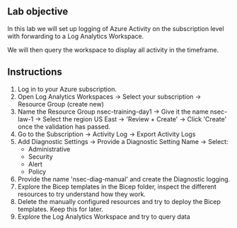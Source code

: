 ## Lab objective
In this lab we will set up logging of Azure Activity on the subscription level with forwarding to a Log Analytics Workspace.

We will then query the workspace to display all activity in the timeframe.

## Instructions
1. Log in to your Azure subscription.
2. Open Log Analytics Workspaces -> Select your subscription -> Resource Group (create new)
3. Name the Resource Group nsec-training-day1 -> Give it the name nsec-law-1 -> Select the region US East -> 'Review + Create' -> Click 'Create' once the validation has passed.
4. Go to the Subscription -> Activity Log -> Export Activity Logs
5. Add Diagnostic Settings -> Provide a Diagnostic Setting Name -> Select:
    * Administrative
    * Security
    * Alert
    * Policy
6. Provide the name 'nsec-diag-manual' and create the Diagnostic logging.
7. Explore the Bicep templates in the Bicep folder, inspect the different resources to try understand how they work.
8. Delete the manually configured resources and try to deploy the Bicep templates. Keep this for later. 
9. Explore the Log Analytics Workspace and try to query data

